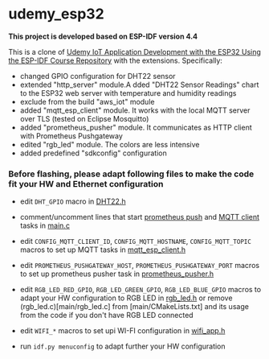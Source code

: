 # udemy_esp32

**This project is developed based on ESP-IDF version 4.4**

This is a clone of [Udemy IoT Application Development with the ESP32 Using the ESP-IDF Course Repository](https://github.com/kevinudemy/udemy_esp32) with the extensions. Specifically:

- changed GPIO configuration for DHT22 sensor
- extended "http_server" module.A dded "DHT22 Sensor Readings" chart to the ESP32 web server with temperature and humidity readings
- exclude from the build "aws_iot" module
- added "mqtt_esp_client" module. It works with the local MQTT server over TLS (tested on Eclipse Mosquitto) 
- added "prometheus_pusher" module. It communicates as HTTP client with Prometheus Pushgateway 
- edited "rgb_led" module. The colors are less intensive
- added predefined "sdkconfig" configuration

### Before flashing, please adapt following files to make the code fit your HW and Ethernet configuration
- edit `DHT_GPIO` macro in [DHT22.h](main/DHT22.h)
- comment/uncomment lines that start [prometheus push](https://github.com/bespsm/esp-data-collection-mcu/blob/9b3a44273e540f64a526f9a8e434dc0f91eec67c/main/main.c#L27) and [MQTT client](https://github.com/bespsm/esp-data-collection-mcu/blob/9b3a44273e540f64a526f9a8e434dc0f91eec67c/main/main.c#L24) tasks in [main.c](main/main.c)
- edit `CONFIG_MQTT_CLIENT_ID`, `CONFIG_MQTT_HOSTNAME`, `CONFIG_MQTT_TOPIC` macros to set up MQTT tasks in [mqtt_esp_client.h](main/mqtt_esp_client.h)

- edit `PROMETHEUS_PUSHGATEWAY_HOST`, `PROMETHEUS_PUSHGATEWAY_PORT`  macros to set up prometheus pusher task in [prometheus_pusher.h](main/prometheus_pusher.h)
- edit `RGB_LED_RED_GPIO`, `RGB_LED_GREEN_GPIO`, `RGB_LED_BLUE_GPIO` macros to adapt your HW configuration to RGB LED in [rgb_led.h](main/rgb_led.h) or remove (rgb_led.c)[main/rgb_led.c] from [main/CMakeLists.txt] and its usage from the code if you don't have RGB LED connected
- edit `WIFI_*` macros to set upi WI-FI configuration in [wifi_app.h](main/wifi_app.h)
- run `idf.py menuconfig` to adapt further your HW configuration